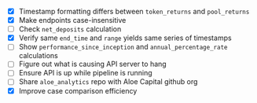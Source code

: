 - [X] Timestamp formatting differs between `token_returns` and `pool_returns`
- [X] Make endpoints case-insensitive
- [ ] Check `net_deposits` calculation
- [X] Verify same `end_time` and `range` yields same series of timestamps
- [ ] Show `performance_since_inception` and `annual_percentage_rate` calculations
- [ ] Figure out what is causing API server to hang
- [ ] Ensure API is up while pipeline is running
- [ ] Share `aloe_analytics` repo with Aloe Capital github org
- [X] Improve case comparison efficiency
